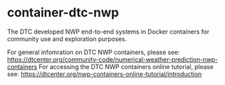 # container-dtc-nwp
The DTC developed NWP end-to-end systems in Docker containers for community use and exploration purposes.

For general infomration on DTC NWP containers, please see: https://dtcenter.org/community-code/numerical-weather-prediction-nwp-containers
For accessing the DTC NWP containers online tutorial, please see: https://dtcenter.org/nwp-containers-online-tutorial/introduction
